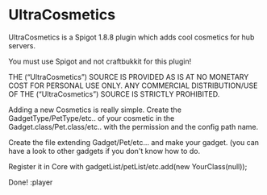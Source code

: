 # UltraCosmetics
UltraCosmetics is a Spigot 1.8.8 plugin which adds cool cosmetics for hub servers.

You must use Spigot and not craftbukkit for this plugin!

THE (“UltraCosmetics”) SOURCE IS PROVIDED AS IS AT NO MONETARY COST FOR PERSONAL USE ONLY. ANY COMMERCIAL DISTRIBUTION/USE OF THE (“UltraCosmetics”) SOURCE IS STRICTLY PROHIBITED.

Adding a new Cosmetics is really simple.
Create the GadgetType/PetType/etc.. of your cosmetic in the Gadget.class/Pet.class/etc.. with the permission and the config path name.

Create the file extending Gadget/Pet/etc... and make your gadget. (you can have a look to other gadgets if you don't
know how to do.

Register it in Core with gadgetList/petList/etc.add(new YourClass(null));

Done! :player
